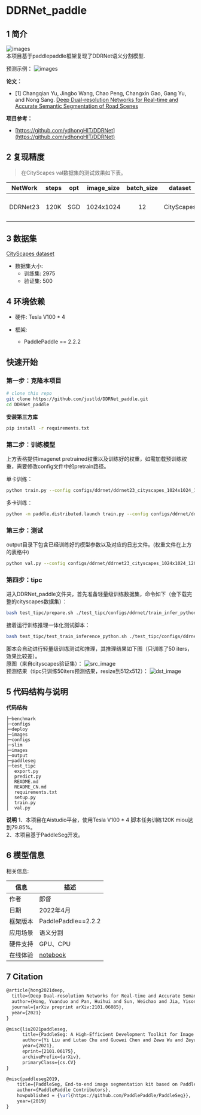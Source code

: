# DDRNet_paddle


## 1 简介
![images](images/network.png)  
本项目基于paddlepaddle框架复现了DDRNet语义分割模型.

预测示例：
![images](images/example.png)

**论文：**
- [1] Changqian Yu, Jingbo Wang, Chao Peng, Changxin Gao, Gang Yu, and Nong Sang. [Deep Dual-resolution Networks for Real-time and Accurate Semantic Segmentation of Road Scenes](https://arxiv.org/abs/2101.06085)

**项目参考：**
- [https://github.com/ydhongHIT/DDRNet](https://github.com/ydhongHIT/DDRNet)

## 2 复现精度
>在CityScapes val数据集的测试效果如下表。


| NetWork  | steps |opt| image_size | batch_size |dataset|memory|card|  mIou  |                                             config                                              |                          weight                           |             log             |
|:--------:|:-----:| :---: |:----------:|:----------:| :---: | :---: | :---: |:------:|:-----------------------------------------------------------------------------------------------:|:---------------------------------------------------------:|:---------------------------:|
| DDRNet23 | 120K  |SGD| 1024x1024  |     12     |CityScapes|32G|4| 79.85% | [ddrnet23_cityscapes_1024x1024_120k.yml](configs/ddrnet/ddrnet23_cityscapes_1024x1024_120k.yml) | [link 提取码：3mnx](https://pan.baidu.com/s/1mgTjHHIz3T44njYbpNURbg) | [log](train_log/trainer-log.txt) |

## 3 数据集
[CityScapes dataset](https://www.cityscapes-dataset.com/)

- 数据集大小:
    - 训练集: 2975
    - 验证集: 500

## 4 环境依赖
- 硬件: Tesla V100 * 4

- 框架:
    - PaddlePaddle == 2.2.2


## 快速开始

### 第一步：克隆本项目
```bash
# clone this repo
git clone https://github.com/justld/DDRNet_paddle.git
cd DDRNet_paddle
```

**安装第三方库**
```bash
pip install -r requirements.txt
```


### 第二步：训练模型
上方表格提供imagenet pretrained权重以及训练好的权重，如需加载预训练权重，需要修改config文件中的pretrain路径。  

单卡训练：
```bash
python train.py --config configs/ddrnet/ddrnet23_cityscapes_1024x1024_120k.yml  --do_eval --use_vdl --log_iter 100 --save_interval 4000 --save_dir output
```
多卡训练：
```bash
python -m paddle.distributed.launch train.py --config configs/ddrnet/ddrnet23_cityscapes_1024x1024_120k.yml  --do_eval --use_vdl --log_iter 100 --save_interval 1000 --save_dir output
```

### 第三步：测试
output目录下包含已经训练好的模型参数以及对应的日志文件。(权重文件在上方的表格中)
```bash
python val.py --config configs/ddrnet/ddrnet23_cityscapes_1024x1024_120k.yml --model_path {your_model_path}
```

### 第四步：tipc
进入DDRNet_paddle文件夹，首先准备轻量级训练数据集，命令如下（会下载完整的cityscapes数据集）：
```bash
bash test_tipc/prepare.sh ./test_tipc/configs/ddrnet/train_infer_python.txt 'lite_train_lite_infer'
```
接着运行训练推理一体化测试脚本：
```bash
bash test_tipc/test_train_inference_python.sh ./test_tipc/configs/ddrnet/train_infer_python.txt 'lite_train_lite_infer'
```
脚本会自动进行轻量级训练测试和推理，其推理结果如下图（只训练了50 iters，效果比较差）。  
原图（来自cityscapes验证集）：
![src_image](images/images.png)  
预测结果（tipc只训练50iters预测结果，resize到512x512）：
![dst_image](images/labels.png)


## 5 代码结构与说明
**代码结构**
```
├─benchmark  
├─configs  
├─deploy  
├─images  
├─configs  
├─slim  
├─images  
├─output  
├─paddleseg  
├─test_tipc  
│  export.py  
│  predict.py  
│  README.md  
│  README_CN.md  
│  requirements.txt  
│  setup.py  
│  train.py  
│  val.py  
```
**说明**
1、本项目在Aistudio平台，使用Tesla V100 * 4 脚本任务训练120K miou达到79.85%。  
2、本项目基于PaddleSeg开发。  

## 6 模型信息

相关信息:

| 信息 | 描述                                                                                                                                              |
| --- |-------------------------------------------------------------------------------------------------------------------------------------------------|
| 作者 | 郎督                                                                                                                                              |
| 日期 | 2022年4月                                                                                                                                         |
| 框架版本 | PaddlePaddle==2.2.2                                                                                                                             |
| 应用场景 | 语义分割                                                                                                                                            |
| 硬件支持 | GPU、CPU                                                                                                                                         |
| 在线体验 | [notebook](https://aistudio.baidu.com/aistudio/projectdetail/3755861?contributionType=1) |

## 7 Citation
```latex
@article{hong2021deep,
  title={Deep Dual-resolution Networks for Real-time and Accurate Semantic Segmentation of Road Scenes},
  author={Hong, Yuanduo and Pan, Huihui and Sun, Weichao and Jia, Yisong},
  journal={arXiv preprint arXiv:2101.06085},
  year={2021}
}

@misc{liu2021paddleseg,
      title={PaddleSeg: A High-Efficient Development Toolkit for Image Segmentation},
      author={Yi Liu and Lutao Chu and Guowei Chen and Zewu Wu and Zeyu Chen and Baohua Lai and Yuying Hao},
      year={2021},
      eprint={2101.06175},
      archivePrefix={arXiv},
      primaryClass={cs.CV}
}

@misc{paddleseg2019,
    title={PaddleSeg, End-to-end image segmentation kit based on PaddlePaddle},
    author={PaddlePaddle Contributors},
    howpublished = {\url{https://github.com/PaddlePaddle/PaddleSeg}},
    year={2019}
}
```

